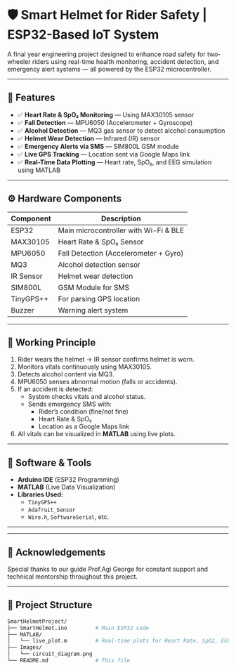 # 🛡️ Smart Helmet for Rider Safety | ESP32-Based IoT System

A final year engineering project designed to enhance road safety for two-wheeler riders using real-time health monitoring, accident detection, and emergency alert systems — all powered by the ESP32 microcontroller.

---

## 🚀 Features

- ✅ **Heart Rate & SpO₂ Monitoring** — Using MAX30105 sensor
- ✅ **Fall Detection** — MPU6050 (Accelerometer + Gyroscope)
- ✅ **Alcohol Detection** — MQ3 gas sensor to detect alcohol consumption
- ✅ **Helmet Wear Detection** — Infrared (IR) sensor
- ✅ **Emergency Alerts via SMS** — SIM800L GSM module
- ✅ **Live GPS Tracking** — Location sent via Google Maps link
- ✅ **Real-Time Data Plotting** — Heart rate, SpO₂, and EEG simulation using MATLAB

---

## ⚙️ Hardware Components

| Component        | Description                                |
|------------------|--------------------------------------------|
| ESP32            | Main microcontroller with Wi-Fi & BLE      |
| MAX30105         | Heart Rate & SpO₂ Sensor                   |
| MPU6050          | Fall Detection (Accelerometer + Gyro)     |
| MQ3              | Alcohol detection sensor                   |
| IR Sensor        | Helmet wear detection                      |
| SIM800L          | GSM Module for SMS                         |
| TinyGPS++        | For parsing GPS location                   |
| Buzzer           | Warning alert system                       |

---

## 📡 Working Principle

1. Rider wears the helmet → IR sensor confirms helmet is worn.
2. Monitors vitals continuously using MAX30105.
3. Detects alcohol content via MQ3.
4. MPU6050 senses abnormal motion (falls or accidents).
5. If an accident is detected:
   - System checks vitals and alcohol status.
   - Sends emergency SMS with:
     - Rider’s condition (fine/not fine)
     - Heart Rate & SpO₂
     - Location as a Google Maps link
6. All vitals can be visualized in **MATLAB** using live plots.

---

## 🧠 Software & Tools

- **Arduino IDE** (ESP32 Programming)
- **MATLAB** (Live Data Visualization)
- **Libraries Used:**
  - `TinyGPS++`
  - `Adafruit_Sensor`
  - `Wire.h`, `SoftwareSerial`, etc.

---


---

## 🙏 Acknowledgements

Special thanks to our guide Prof.Agi George for constant support and technical mentorship throughout this project.

---

## 📁 Project Structure

```bash
SmartHelmetProject/
├── SmartHelmet.ino         # Main ESP32 code
├── MATLAB/
│   └── live_plot.m         # Real-time plots for Heart Rate, SpO2, EEG
├── Images/
│   └── circuit_diagram.png
└── README.md               # This file
